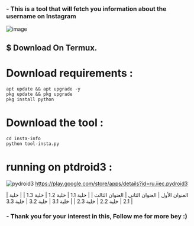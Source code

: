 <h3>- This is a tool that will fetch you information about the username on Instagram</h3>


![image](https://telegra.ph/file/48c603132838f5c2612a8.png)


<h2>$ Download On Termux.</h2>

# Download requirements :
```
apt update && apt upgrade -y
pkg update && pkg upgrade
pkg install python
```
# Download the tool :
```
cd insta-info
python tool-insta.py
```

# running on ptdroid3 :
![pydroid3](https://telegra.ph/file/bf11fa4ff02da0c4f7528.png)
https://play.google.com/store/apps/details?id=ru.iiec.pydroid3


| العنوان الأول | العنوان الثاني | العنوان الثالث |
| خلية 1.1       | خلية 1.2       | خلية 1.3       |
| خلية 2.1       | خلية 2.2       | خلية 2.3       |
| خلية 3.1       | خلية 3.2       | خلية 3.3       |



<h3>- Thank you for your interest in this, Follow me for more bey :)</h3>
